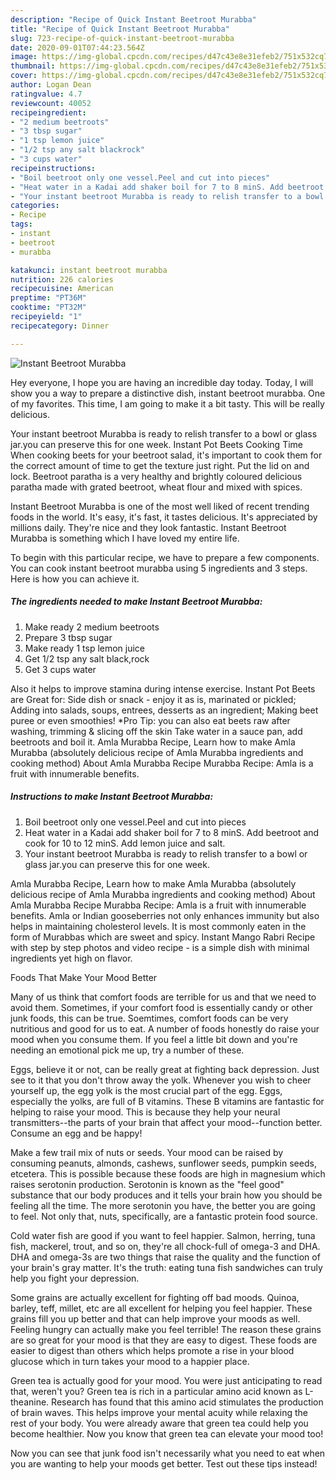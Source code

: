 ```yaml
---
description: "Recipe of Quick Instant Beetroot Murabba"
title: "Recipe of Quick Instant Beetroot Murabba"
slug: 723-recipe-of-quick-instant-beetroot-murabba
date: 2020-09-01T07:44:23.564Z
image: https://img-global.cpcdn.com/recipes/d47c43e8e31efeb2/751x532cq70/instant-beetroot-murabba-recipe-main-photo.jpg
thumbnail: https://img-global.cpcdn.com/recipes/d47c43e8e31efeb2/751x532cq70/instant-beetroot-murabba-recipe-main-photo.jpg
cover: https://img-global.cpcdn.com/recipes/d47c43e8e31efeb2/751x532cq70/instant-beetroot-murabba-recipe-main-photo.jpg
author: Logan Dean
ratingvalue: 4.7
reviewcount: 40052
recipeingredient:
- "2 medium beetroots"
- "3 tbsp sugar"
- "1 tsp lemon juice"
- "1/2 tsp any salt blackrock"
- "3 cups water"
recipeinstructions:
- "Boil beetroot only one vessel.Peel and cut into pieces"
- "Heat water in a Kadai add shaker boil for 7 to 8 minS. Add beetroot and cook for 10 to 12 minS. Add lemon juice and salt."
- "Your instant beetroot Murabba is ready to relish transfer to a bowl or glass jar.you can preserve this for one week."
categories:
- Recipe
tags:
- instant
- beetroot
- murabba

katakunci: instant beetroot murabba 
nutrition: 226 calories
recipecuisine: American
preptime: "PT36M"
cooktime: "PT32M"
recipeyield: "1"
recipecategory: Dinner

---
```



![Instant Beetroot Murabba](https://img-global.cpcdn.com/recipes/d47c43e8e31efeb2/751x532cq70/instant-beetroot-murabba-recipe-main-photo.jpg)

Hey everyone, I hope you are having an incredible day today. Today, I will show you a way to prepare a distinctive dish, instant beetroot murabba. One of my favorites. This time, I am going to make it a bit tasty. This will be really delicious.

Your instant beetroot Murabba is ready to relish transfer to a bowl or glass jar.you can preserve this for one week. Instant Pot Beets Cooking Time When cooking beets for your beetroot salad, it&#39;s important to cook them for the correct amount of time to get the texture just right. Put the lid on and lock. Beetroot paratha is a very healthy and brightly coloured delicious paratha made with grated beetroot, wheat flour and mixed with spices.

Instant Beetroot Murabba is one of the most well liked of recent trending foods in the world. It's easy, it's fast, it tastes delicious. It's appreciated by millions daily. They're nice and they look fantastic. Instant Beetroot Murabba is something which I have loved my entire life.


To begin with this particular recipe, we have to prepare a few components. You can cook instant beetroot murabba using 5 ingredients and 3 steps. Here is how you can achieve it.

<!--inarticleads1-->

##### The ingredients needed to make Instant Beetroot Murabba:

1. Make ready 2 medium beetroots
1. Prepare 3 tbsp sugar
1. Make ready 1 tsp lemon juice
1. Get 1/2 tsp any salt black,rock
1. Get 3 cups water


Also it helps to improve stamina during intense exercise. Instant Pot Beets are Great for: Side dish or snack - enjoy it as is, marinated or pickled; Adding into salads, soups, entrees, desserts as an ingredient; Making beet puree or even smoothies! *Pro Tip: you can also eat beets raw after washing, trimming &amp; slicing off the skin Take water in a sauce pan, add beetroots and boil it. Amla Murabba Recipe, Learn how to make Amla Murabba (absolutely delicious recipe of Amla Murabba ingredients and cooking method) About Amla Murabba Recipe Murabba Recipe: Amla is a fruit with innumerable benefits. 

<!--inarticleads2-->

##### Instructions to make Instant Beetroot Murabba:

1. Boil beetroot only one vessel.Peel and cut into pieces
1. Heat water in a Kadai add shaker boil for 7 to 8 minS. Add beetroot and cook for 10 to 12 minS. Add lemon juice and salt.
1. Your instant beetroot Murabba is ready to relish transfer to a bowl or glass jar.you can preserve this for one week.


Amla Murabba Recipe, Learn how to make Amla Murabba (absolutely delicious recipe of Amla Murabba ingredients and cooking method) About Amla Murabba Recipe Murabba Recipe: Amla is a fruit with innumerable benefits. Amla or Indian gooseberries not only enhances immunity but also helps in maintaining cholesterol levels. It is most commonly eaten in the form of Murabbas which are sweet and spicy. Instant Mango Rabri Recipe with step by step photos and video recipe - is a simple dish with minimal ingredients yet high on flavor. 

Foods That Make Your Mood Better


Many of us think that comfort foods are terrible for us and that we need to avoid them. Sometimes, if your comfort food is essentially candy or other junk foods, this can be true. Soemtimes, comfort foods can be very nutritious and good for us to eat. A number of foods honestly do raise your mood when you consume them. If you feel a little bit down and you're needing an emotional pick me up, try a number of these.

Eggs, believe it or not, can be really great at fighting back depression. Just see to it that you don't throw away the yolk. Whenever you wish to cheer yourself up, the egg yolk is the most crucial part of the egg. Eggs, especially the yolks, are full of B vitamins. These B vitamins are fantastic for helping to raise your mood. This is because they help your neural transmitters--the parts of your brain that affect your mood--function better. Consume an egg and be happy!

Make a few trail mix of nuts or seeds. Your mood can be raised by consuming peanuts, almonds, cashews, sunflower seeds, pumpkin seeds, etcetera. This is possible because these foods are high in magnesium which raises serotonin production. Serotonin is known as the "feel good" substance that our body produces and it tells your brain how you should be feeling all the time. The more serotonin you have, the better you are going to feel. Not only that, nuts, specifically, are a fantastic protein food source.

Cold water fish are good if you want to feel happier. Salmon, herring, tuna fish, mackerel, trout, and so on, they're all chock-full of omega-3 and DHA. DHA and omega-3s are two things that raise the quality and the function of your brain's gray matter. It's the truth: eating tuna fish sandwiches can truly help you fight your depression. 

Some grains are actually excellent for fighting off bad moods. Quinoa, barley, teff, millet, etc are all excellent for helping you feel happier. These grains fill you up better and that can help improve your moods as well. Feeling hungry can actually make you feel terrible! The reason these grains are so great for your mood is that they are easy to digest. These foods are easier to digest than others which helps promote a rise in your blood glucose which in turn takes your mood to a happier place.

Green tea is actually good for your mood. You were just anticipating to read that, weren't you? Green tea is rich in a particular amino acid known as L-theanine. Research has found that this amino acid stimulates the production of brain waves. This helps improve your mental acuity while relaxing the rest of your body. You were already aware that green tea could help you become healthier. Now you know that green tea can elevate your mood too!

Now you can see that junk food isn't necessarily what you need to eat when you are wanting to help your moods get better. Test out  these tips  instead!

